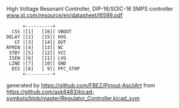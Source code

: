 High Voltage Resonant Controller, DIP-16/SOIC-16
SMPS controller
www.st.com/resource/en/datasheet/l6599.pdf


	      +----------+
	  CSS |[1]   [16]| VBOOT
	DELAY |[2]   [15]| HVG
	   CF |[3]   [14]| OUT
	RFMIN |[4]   [13]| NC
	 STBY |[5]   [12]| VCC
	 ISEN |[6]   [11]| LVG
	 LINE |[7]   [10]| GND
	  DIS |[8]   [ 9]| PFC_STOP
	      +----------+


generated by https://github.com/FBEZ/Pinout-AsciiArt from https://github.com/ask6483/kicad-symbols/blob/master/Regulator_Controller.kicad_sym